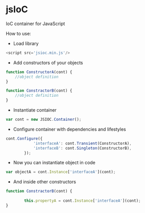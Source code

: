 jsIoC
=====

IoC container for JavaScript

How to use:

* Load library

```js
<script src='jsioc.min.js'/>
```

* Add constructors of your objects

```js
function ConstructorA(cont) {
	//object definition
}

function ConstractorB(cont) {
	//object definition
}
```

* Instantiate container

```js
var cont = new JSIOC.Container();
```

* Configure container with dependencies and lifestyles

```js
cont.Configure({   
            'interfaceA': cont.Transient(ConstructorA),
            'interfaceB': cont.Singleton(ConstructorB),
        });
```
        
* Now you can instantiate object in code

```js
var objectA = cont.Instance['interfaceA'](cont);
```

* And inside other constructors

```js
function ConstractorB(cont) {
        
        this.propertyA = cont.Instance['interfaceA'](cont);
}
```
